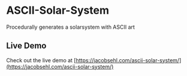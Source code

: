 # ASCII-Solar-System
Procedurally generates a solarsystem with ASCII art

## Live Demo
Check out the live demo at [https://jacobsehl.com/ascii-solar-system/](https://jacobsehl.com/ascii-solar-system/)
